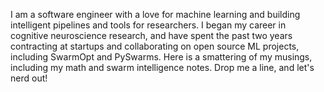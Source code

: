 I am a software engineer with a love for machine learning and building intelligent 
pipelines and tools for researchers. I began my career in cognitive neuroscience research, 
and have spent the past two years contracting at startups and collaborating on open 
source ML projects, including SwarmOpt and PySwarms. Here is a smattering of my musings, 
including my math and swarm intelligence notes. Drop me a line, and let's nerd out!
